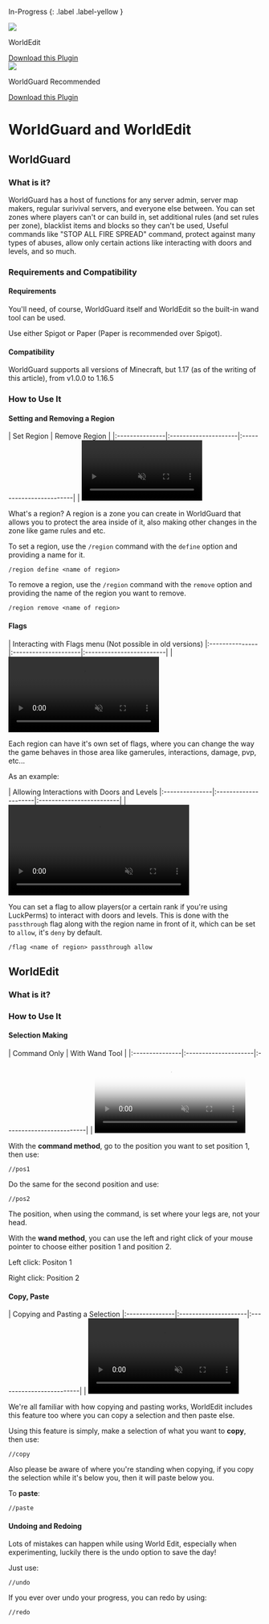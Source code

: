 <!-- ---
layout: post
title:  "WorldGuard and WorldEdit"
categories: Minecraft
icon: <i class="fa-light fa-puzzle"></i>
permalink: /minecraft/plugins/worldguard-and-worldedit/
tags: minecraft edit paint brush structure wand protect guard restrict area region define 

author: Korbs
authorGitHub: korbsstudio
--- -->

In-Progress
{: .label .label-yellow }



<div class="install-plugin">
    <img src="https://enginehub.org/static/worldedit-logo.a212455e.svg">
    <p>WorldEdit</p>
    <a href="https://enginehub.org/worldedit/">Download this Plugin</a>
</div>

<div class="install-plugin">
    <img src="https://enginehub.org/static/worldguard-logo.7ceabec8.svg">
    <p>WorldGuard <span class="label label-green" id="plugin-recommend">Recommended</span></p>
    <a href="https://enginehub.org/worldguard/">Download this Plugin</a>
</div>

# WorldGuard and WorldEdit
## WorldGuard
### What is it?
WorldGuard has a host of functions for any server admin, server map makers, regular surivival servers, and everyone else between. You can set zones where players can't or can build in, set additional rules (and set rules per zone), blacklist items and blocks so they can't be used, Useful commands like "STOP ALL FIRE SPREAD" command, protect against many types of abuses, allow only certain actions like interacting with doors and levels, and so much.

### Requirements and Compatibility
#### Requirements
You'll need, of course, WorldGuard itself and WorldEdit so the built-in wand tool can be used.

Use either Spigot or Paper (Paper is recommended over Spigot).

#### Compatibility
WorldGuard supports all versions of Minecraft, but 1.17 (as of the writing of this article), from v1.0.0 to 1.16.5

### How to Use It
#### Setting and Removing a Region
<!-- Leave the two lines below commented in, for whatever reason, the other chat below won't work without it, yes I know it's weird. -->
<!-- | Preview        | Color Code                                      | -->
<!-- |:---------------|:---------------------|:-------------------------| -->

| Set Region | Remove Region      |
|:---------------|:---------------------|:-------------------------|
| <video style="height: 120px; object-fit: cover; object-position: top;" src="https://help.falixnodes.net/assets/videos/worldguard/wg-define.webm" controls muted> | <video style="height: 120px; object-fit: cover; object-position: top;" src="https://help.falixnodes.net/assets/videos/worldguard/wg-remove.webm" controls muted>

What's a region? A region is a zone you can create in WorldGuard that allows you to protect the area inside of it, also making other changes in the zone like game rules and etc.

To set a region, use the `/region` command with the `define` option and providing a name for it.
```
/region define <name of region>
```

To remove a region, use the `/region` command with the `remove` option and providing the name of the region you want to remove.
```
/region remove <name of region>
```

#### Flags
<!-- Leave the two lines below commented in, for whatever reason, the other chat below won't work without it, yes I know it's weird. -->
<!-- | Preview        | Color Code                                      | -->
<!-- |:---------------|:---------------------|:-------------------------| -->

| Interacting with Flags menu (Not possible in old versions)
|:---------------|:---------------------|:-------------------------|
| <video src="https://help.falixnodes.net/assets/videos/worldguard/flags-wg.webm" controls muted>

Each region can have it's own set of flags, where you can change the way the game behaves in those area like gamerules, interactions, damage, pvp, etc...

As an example:
<!-- Leave the two lines below commented in, for whatever reason, the other chat below won't work without it, yes I know it's weird. -->
<!-- | Preview        | Color Code                                      | -->
<!-- |:---------------|:---------------------|:-------------------------| -->

| Allowing Interactions with Doors and Levels 
|:---------------|:---------------------|:-------------------------|
| <video style="height: 180px; object-fit: cover; object-position: top;" src="https://help.falixnodes.net/assets/videos/worldguard/wg-allow-passthrough.webm" controls muted>

You can set a flag to allow players(or a certain rank if you're using LuckPerms) to interact with doors and levels. This is done with the `passthrough` flag along with the region name in front of it, which can be set to `allow`, it's `deny` by default.

```
/flag <name of region> passthrough allow
```


## WorldEdit
### What is it?

### How to Use It
#### Selection Making
<!-- Leave the two lines below commented in, for whatever reason, the other chat below won't work without it, yes I know it's weird. -->
<!-- | Preview        | Color Code                                      | -->
<!-- |:---------------|:---------------------|:-------------------------| -->

| Command Only | With Wand Tool         |
|:---------------|:---------------------|:-------------------------|
| <video poster="https://i.imgur.com/LV1ErEr.png" src="https://help.falixnodes.net/assets/videos/worldedit/pos-we.webm" controls muted> | <video poster="https://i.imgur.com/WRKUTv7.png" src="https://help.falixnodes.net/assets/videos/worldedit/pos-we-wand.webm" controls muted>

With the **command method**, go to the position you want to set position 1, then use:
```
//pos1
```
Do the same for the second position and use:
```
//pos2
```
The position, when using the command, is set where your legs are, not your head.

With the **wand method**, you can use the left and right click of your mouse pointer to choose either position 1 and position 2.

Left click: Positon 1

Right click: Position 2

#### Copy, Paste
<!-- Leave the two lines below commented in, for whatever reason, the other chat below won't work without it, yes I know it's weird. -->
<!-- | Preview        | Color Code                                      | -->
<!-- |:---------------|:---------------------|:-------------------------| -->

| Copying and Pasting a Selection
|:---------------|:---------------------|:-------------------------|
| <video src="https://help.falixnodes.net/assets/videos/worldguard/copy-paste.webm" controls muted>

We're all familiar with how copying and pasting works, WorldEdit includes this feature too where you can copy a selection and then paste else.

Using this feature is simply, make a selection of what you want to **copy**, then use:
```
//copy
```

Also please be aware of where you're standing when copying, if you copy the selection while it's below you, then it will paste below you.

To **paste**:
```
//paste
```

#### Undoing and Redoing
Lots of mistakes can happen while using World Edit, especially when experimenting, luckily there is the undo option to save the day!

Just use:
```
//undo
```

If you ever over undo your progress, you can redo by using:
```
//redo
```